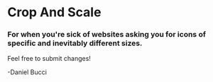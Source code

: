 Crop And Scale
==============

### For when you're sick of websites asking you for icons of specific and inevitably different sizes.

Feel free to submit changes!

-Daniel Bucci
